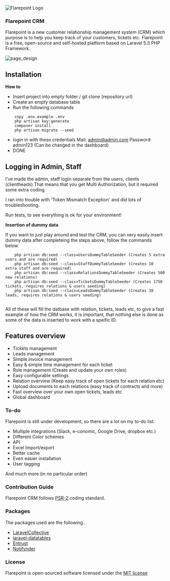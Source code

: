 

![Flarepoint Logo](https://cloud.githubusercontent.com/assets/15610490/16813901/ebfd6d94-4933-11e6-9fee-655f6193f38e.png)
### Flarepoint CRM
Flarepoint is a new customer relationship management system (CRM) which purpose is to help you keep track of your customers, tickets etc. Flarepoint is a free, open-source and self-hosted platform based on Laravel 5.3 PHP Framework.

![page_design](https://cloud.githubusercontent.com/assets/15610490/16659700/903393ac-446b-11e6-969c-831fcd698a06.PNG)


## Installation



**How to**

- Insert project into empty folder / git clone (repository url)
- Create an empty database table
- Run the following commands
```
    copy .env.example .env
    php artisan key:generate
    composer install
    php artisan migrate --seed
```
- login in with these credentials  Mail: admin@admin.com Password: admin123 (Can be changed in the dashboard)
- DONE


## Logging in Admin, Staff
I've made the admin, staff login separate from the users, clients (clientheads)
That means that you get Multi Authorization, but it required some extra coding.

I ran into trouble with 'Token Mismatch Exception' and did lots of troubleshooting.

Run tests, to see everything is ok for your environment!


**Insertion of dummy data**

If you want to just play around and test the CRM, you can very easily insert dummy data after completeing the steps above, follow the commands below.

```
    php artisan db:seed --class=UsersDummyTableSeeder (Creates 5 extra users and are required)
    php artisan db:seed --class=StaffDummyTableSeeder (Creates 10 extra staff and are required)
    php artisan db:seed --class=RelationsDummyTableSeeder (Creates 500 new relations)
    php artisan db:seed --class=TicketsDummyTableSeeder (Creates 1750 tickets, requires relations & users seeding)
    php artisan db:seed --class=LeadsDummyTableSeeder (Creates 30 leads, requires relations & users seeding)
    
```

All of these will fill the datbase with relation, tickets, leads etc, to give a fast example of how the CRM works, it is important, that nothing else is done as some of the data is inserted to work with a speific ID.


## Features overview
- Tickets management
- Leads management
- Simple invoice management
- Easy & simple time management for each ticket
- Role management (Create and update your own roles)
- Easy configurable settings
- Relation overview (Keep easy track of open tickets for each relation etc)
- Upload documents to each relations (easy track of contracts and more)
- Fast overview over your own open tickets, leads etc
- Global dashboard


### To-do

Flarepoint is still under development, so there are a lot on my to-do list.

- Multiple integrations (Slack, e-conomic, Google Drive, dropbox etc.)
- Different Color schemes
- API
- Excel Import/export
- Better cache
- Even easier installation
- User tagging

And much more (in no particular order)

### Contribution Guide
Flarepoint CRM follows [PSR-2](https://github.com/php-fig/fig-standards/blob/master/accepted/PSR-2-coding-style-guide.md) coding standard.

### Packages
The packages used are the following...

- [LaravelCollective](https://github.com/LaravelCollective/html)
- [laravel-datatables](https://github.com/yajra/laravel-datatables)
- [Entrust](https://github.com/Zizaco/entrust)
- [Notifynder](https://github.com/fenos/Notifynder)


### License

Flarepoint is open-sourced software licensed under the [MIT license](http://opensource.org/licenses/MIT)
